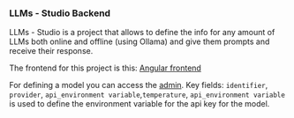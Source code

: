 ### LLMs - Studio Backend

LLMs - Studio is a project that allows to define the info for any amount of LLMs both online and offline (using Ollama) and give them prompts and receive their response. 

The frontend for this project is this: [Angular frontend](https://github.com/xero-q/LLMs-chat-frontend-angular)

For defining a model you can access the [admin](http://localhost:8000/admin). Key fields: `identifier`, `provider`, `api_environment variable`,`temperature`, `api_environment variable` is used to define the environment variable for the api key for the model.
